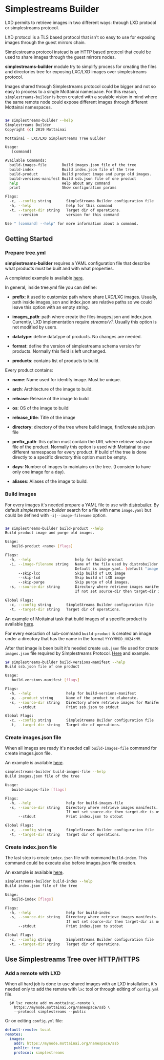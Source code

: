 # Simplestreams Builder

LXD permits to retrieve images in two different ways:
through LXD protocol or simplestreams protocol.

LXD protocol is a TLS based protocol that isn't so easy
to use for exposing images through the guest mirrors chain.

Simplestreams protocol instead is an HTTP based protocol
that could be used to share images through the guest mirrors nodes.

**simplestreams-builder** module try to simplify process
for creating the files and directories tree for exposing
LXC/LXD images over simplestreams protocol.

Images shared through Simplestreams protocol could be bigger
and not so easy to process to a single Mottainai namespace.
For this reason, `simplestreams-builder` is been created
with a scalable vision in mind where the same remote node
could expose different images through different
Mottainai namespaces.

```bash

$# simplestreams-builder --help
Simplestreams Builder
Copyright (c) 2019 Mottainai

Mottainai - LXC/LXD Simplestreams Tree Builder

Usage:
   [command]

Available Commands:
  build-images-file       Build images.json file of the tree
  build-index             Build index.json file of the tree
  build-product           Build product image and purge old images.
  build-versions-manifest Build ssb.json file of one product
  help                    Help about any command
  print                   Show configuration params

Flags:
  -c, --config string       SimpleStreams Builder configuration file
  -h, --help                help for this command
  -t, --target-dir string   Target dir of operations.
      --version             version for this command

Use " [command] --help" for more information about a command.

```

## Getting Started

### Prepare tree.yml

**simplestreams-builder** requires a YAML configuration file that describe
what products must be built and with what properties.

A completed example is available [here](https://github.com/Sabayon/sbi-tasks/blob/master/lxd/tree-images.yaml).

In general, inside tree.yml file you can define:

  * **prefix**: it used to customize path where share LXD/LXC images.
    Usually, path inside images.json and index.json are relative paths
    so we could leave this option with an empty string.

  * **images\_path**: path where create the files images.json and index.json. Currently, LXD implementation require *streams/v1*.
    Usually this option is not modified by users.

  * **datatype**: define datatype of products. No changes are needed.

  * **format**: define the version of simplestreams schema version for
    products. Normally this field is left unchanged.

 * **products**: contains list of products to build.

Every product contains:

  * **name**: Name used for identify image. Must be unique.

  * **arch**: Architecture of the image to build.

  * **release**: Release of the image to build

  * **os**: OS of the image to build

  * **release_title**: Title of the image

  * **directory**: directory of the tree where build image, find/create ssb.json file

  * **prefix_path**: this option must contain the URL where retrieve
    ssb.json file of the product. Normally this option is used with Mottainai to use different
    namespaces for every product. If build of the tree is done directly to a specific
    directory this option must be empty.

  * **days**: Number of images to maintains on the tree. (I consider to have only one image for a day).

  * **aliases**: Aliases of the image to build.

### Build images

For every images it's needed prepare a YAML file to use with [distrobuiler](https://github.com/lxc/distrobuilder).
By default *simplestreams-builder* search for a file with name `image.yaml` but could be
defined with `-i|--image-filename` option.



```bash

$# simplestreams-builder build-product --help
Build product image and purge old images.

Usage:
   build-product <name> [flags]

Flags:
  -h, --help                    help for build-product
  -i, --image-filename string   Name of the file used by distrobuilder.
                                Default is image.yaml. (default "image.yaml")
      --skip-lxc                Skip build of LXC image
      --skip-lxd                Skip build of LXD image
      --skip-purge              Skip purge of old images.
  -s, --source-dir string       Directory where retrieve images manifests.
                                If not set source-dir then target-dir is used.

Global Flags:
  -c, --config string       SimpleStreams Builder configuration file
  -t, --target-dir string   Target dir of operations.

```

An example of Mottainai task that build images of a specific product is available
[here](https://github.com/Sabayon/sbi-tasks/blob/master/lxd/sabayon-builder/task.yaml#17).

For every execution of sub-command `build-product` is created an image under a directory
that has the name in the format `YYYYMMDD_HH24:MM`.

After that image is been built it's needed create `ssb.json` file used for create
`images.json` file required by Simplestreams Protocol.
[Here](https://github.com/Sabayon/sbi-tasks/blob/master/lxd/sabayon-builder/task.yaml#L18)
and example.

```bash
$# simplestreams-builder build-versions-manifest --help
Build ssb.json file of one product

Usage:
   build-versions-manifest [flags]

Flags:
  -h, --help                help for build-versions-manifest
  -p, --product string      Name of the product to elaborate.
  -s, --source-dir string   Directory where retrieve images for Manifest.
      --stdout              Print ssb.json to stdout

Global Flags:
  -c, --config string       SimpleStreams Builder configuration file
  -t, --target-dir string   Target dir of operations.
```

### Create images.json file

When all images are ready it's needed call `build-images-file` command for create images.json
file.

An example is available [here](https://github.com/Sabayon/sbi-tasks/blob/master/lxd/build-index.yaml#L19).

```bash
simplestreams-builder build-images-file --help
Build images.json file of the tree

Usage:
   build-images-file [flags]

Flags:
  -h, --help                help for build-images-file
  -s, --source-dir string   Directory where retrieve images manifests.
                            If not set source-dir then target-dir is used.
      --stdout              Print index.json to stdout

Global Flags:
  -c, --config string       SimpleStreams Builder configuration file
  -t, --target-dir string   Target dir of operations.

```

### Create index.json file

The last step is create `index.json` file with command `build-index`.
This command could be execute also before images.json file creation.

An example is available [here](https://github.com/Sabayon/sbi-tasks/blob/master/lxd/build-index.yaml#L17).

```bash
simplestreams-builder build-index --help
Build index.json file of the tree

Usage:
   build-index [flags]

Flags:
  -h, --help                help for build-index
  -s, --source-dir string   Directory where retrieve images manifests.
                            If not set source-dir then target-dir is used.
      --stdout              Print index.json to stdout

Global Flags:
  -c, --config string       SimpleStreams Builder configuration file
  -t, --target-dir string   Target dir of operations.
```

## Use Simplestreams Tree over HTTP/HTTPS

### Add a remote with LXD

When all hard job is done to use shared images
with an LXD installation, it's needed only to add
the remote with `lxc` tool or through editing
of `config.yml` file.

```
  $# lxc remote add my-mottainai-remote \
    https://mynode.mottainai.org/namespace/ssb \
    --protocol simplestreams --public
```

Or on editing `config.yml` file:

```yaml
default-remote: local
remotes:
  images:
    addr: https://mynode.mottainai.org/namespace/ssb
    public: true
    protocol: simplestreams
```


